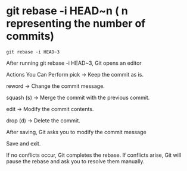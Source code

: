 # git rebase -i HEAD~n ( n representing the number of commits)

```
git rebase -i HEAD~3
```

After running git rebase -i HEAD~3, Git opens an editor

Actions You Can Perform
pick → Keep the commit as is.

reword → Change the commit message.

squash (s) → Merge the commit with the previous commit.

edit → Modify the commit contents.

drop (d) → Delete the commit.

After saving, Git asks you to modify the commit message

Save and exit.

If no conflicts occur, Git completes the rebase. If conflicts arise, Git will pause the rebase and ask you to resolve them manually.
